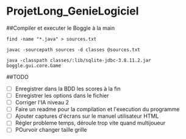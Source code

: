 # ProjetLong_GenieLogiciel

##Compiler et executer le Boggle à la main


`find -name "*.java" > sources.txt`


`javac -sourcepath sources -d classes @sources.txt`


`java -classpath classes/:lib/sqlite-jdbc-3.8.11.2.jar boggle.gui.core.Game`


##TODO

- [ ] Enregistrer dans la BDD les scores à la fin
- [ ] Enregistrer les options dans le fichier
- [ ] Corriger l'IA niveau 2
- [ ] Faire un readme pour la compilation et l'execution du programme
- [ ] Ajouter captures d'écrans sur le manuel utilisateur HTML
- [ ] Régler probleme temps, déroule trop vite quand multijoueur
- [ ] POurvoir changer taille grille
